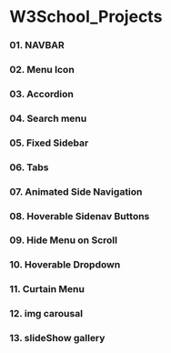 ﻿# W3School_Projects
### 01. NAVBAR
### 02. Menu Icon
### 03. Accordion
### 04. Search menu
### 05. Fixed Sidebar
### 06. Tabs
### 07. Animated Side Navigation
### 08. Hoverable Sidenav Buttons
### 09. Hide Menu on Scroll
### 10. Hoverable Dropdown
### 11. Curtain Menu
### 12. img carousal
### 13. slideShow gallery

